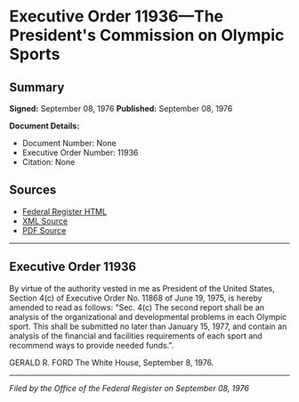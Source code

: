 # Executive Order 11936—The President's Commission on Olympic Sports

## Summary

**Signed:** September 08, 1976
**Published:** September 08, 1976

**Document Details:**
- Document Number: None
- Executive Order Number: 11936
- Citation: None

## Sources
- [Federal Register HTML](https://www.presidency.ucsb.edu/documents/executive-order-11936-the-presidents-commission-olympic-sports)
- [XML Source](None)
- [PDF Source](None)

---

## Executive Order 11936

By virtue of the authority vested in me as President of the United States, Section 4(c) of Executive Order No. 11868 of June 19, 1975, is hereby amended to read as follows:
"Sec. 4(c) The second report shall be an analysis of the organizational and developmental problems in each Olympic sport. This shall be submitted no later than January 15, 1977, and contain an analysis of the financial and facilities requirements of each sport and recommend ways to provide needed funds.".

GERALD R. FORD
The White House,
September 8, 1976.

---

*Filed by the Office of the Federal Register on September 08, 1976*
